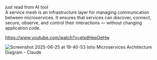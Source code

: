 
just read from AI tool  
A service mesh is an infrastructure layer for managing communication between microservices. It ensures that services can discover, connect, secure, observe, and control their interactions — without changing application code.  

https://www.youtube.com/watch?v=eIxdHepOeHw  

![Screenshot 2025-06-25 at 19-40-53 Istio Microservices Architecture Diagram - Claude](https://github.com/user-attachments/assets/28567875-45a0-4200-9b9b-cdf6deb5d720)
    



